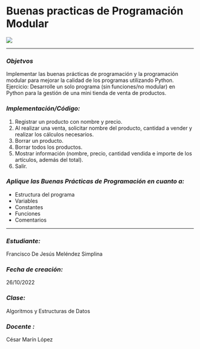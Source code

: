 # Buenas practicas de Programación Modular

![](https://cosasdedevs.com/media/posts/photos/python-39-nuevas-caracteristicas.jpg)

---

### *<div>Objetvos</div>*  
Implementar las buenas prácticas de programación y la programación modular para mejorar la calidad de los programas utilizando Python.
Ejercicio: Desarrolle un solo programa (sin funciones/no modular) en Python para la gestión de una mini tienda de venta de productos.

### *<div>Implementación/Código:</div>* 
1. Registrar un producto con nombre y precio.
2. Al realizar una venta, solicitar nombre del producto, cantidad a vender  y realizar los cálculos necesarios.
3. Borrar un producto.
4. Borrar todos los productos.
5. Mostrar información (nombre, precio, cantidad vendida e importe de los artículos, además del total).
6. Salir.

### *<div>Aplique las Buenas Prácticas de Programación en cuanto a:</div>* 
- Estructura del programa
- Variables
- Constantes
- Funciones
- Comentarios

---
### *<div>Estudiante:</div>* 
Francisco De Jesús Meléndez Simplina

### *<div>Fecha de creación:</div>* 
26/10/2022
### *<div>Clase:</div>* 
Algoritmos y Estructuras de Datos

### *<div>Docente :</div>*  
César Marín López
